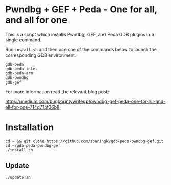 # Pwndbg + GEF + Peda - One for all, and all for one

This is a script which installs Pwndbg, GEF, and Peda GDB plugins in a single command.

Run `install.sh` and then use one of the commands below to launch the corresponding GDB environment:

```
gdb-peda
gdb-peda-intel
gdb-peda-arm
gdb-pwndbg
gdb-gef
```

For more information read the relevant blog post:

https://medium.com/bugbountywriteup/pwndbg-gef-peda-one-for-all-and-all-for-one-714d71bf36b8

# Installation

```
cd ~ && git clone https://github.com/soaringk/gdb-peda-pwndbg-gef.git
cd ~/gdb-peda-pwndbg-gef
./install.sh
```

## Update

```
./update.sh
```
